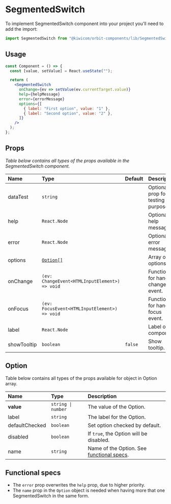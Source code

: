 # SegmentedSwitch

To implement SegmentedSwitch component into your project you'll need to add the import:

```jsx
import SegmentedSwitch from "@kiwicom/orbit-components/lib/SegmentedSwitch";
```

## Usage

```jsx
const Component = () => {
  const [value, setValue] = React.useState("");

  return (
    <SegmentedSwitch
      onChange={ev => setValue(ev.currentTarget.value)}
      help={helpMessage}
      error={errorMessage}
      options={[
        { label: "First option", value: "1" },
        { label: "Second option", value: "2" },
      ]}
    />
  );
};
```

## Props

_Table below contains all types of the props available in the SegmentedSwitch component._

| Name        | Type                                          | Default | Description                         |
| :---------- | :-------------------------------------------- | :------ | :---------------------------------- |
| dataTest    | `string`                                      |         | Optional prop for testing purposes. |
| help        | `React.Node`                                  |         | Optional help message.              |
| error       | `React.Node`                                  |         | Optional error message.             |
| options     | [`Option[]`](#option)                         |         | Array of options.                   |
| onChange    | `(ev: ChangeEvent<HTMLInputElement>) => void` |         | Function for handling change event. |
| onFocus     | `(ev: FocusEvent<HTMLInputElement>) => void`  |         | Function for handling focus event.  |
| label       | `React.Node`                                  |         | Label of the component.             |
| showTooltip | `boolean`                                     | `false` | Show tooltip.                       |

## Option

Table below contains all types of the props available for object in Option array.

| Name           | Type               | Description                                                    |
| :------------- | :----------------- | :------------------------------------------------------------- |
| **value**      | `string \| number` | The value of the Option.                                       |
| label          | `string`           | The label for the Option.                                      |
| defaultChecked | `boolean`          | Set option checked by default.                                 |
| disabled       | `boolean`          | If `true`, the Option will be disabled.                        |
| name           | `string`           | Name of the Option. See [functional specs](#functional-specs). |

## Functional specs

- The `error` prop overwrites the `help` prop, due to higher priority.
- The `name` prop in the `Option` object is needed when having more that one SegmentedSwitch in the same form.
